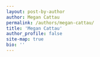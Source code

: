 ```yaml
---
layout: post-by-author
author: Megan Cattau
permalink: /authors/megan-cattau/
title: 'Megan Cattau'
author_profile: false
site-map: true
bio: ''
---
```

